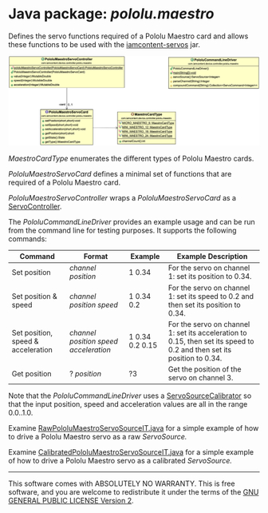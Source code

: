 # Java package: _pololu.maestro_

Defines the servo functions required of a Pololu Maestro card and allows these functions to be used with the [iamcontent-servos](../../../../../io/iamcontent-servos) jar.

![Class Diagram](../uml/com.iamcontent.device.controller.pololu.maestro.png)

_MaestroCardType_ enumerates the different types of Pololu Maestro cards.

_PololuMaestroServoCard_ defines a minimal set of functions that are required of a Pololu Maestro card.

_PololuMaestroServoController_ wraps a _PololuMaestroServoCard_ as a [ServoController](../../../../../io/iamcontent-servos/src/site/md/com.iamcontent.device.servo.md).

The _PololuCommandLineDriver_ provides an example usage and can be run from the command line for testing purposes. It supports the following commands:

|Command|Format|Example|Example Description|
| ---- | ---- | ---- | ---- |
| Set position | _channel position_ | 1 0.34 | For the servo on channel 1: set its position to 0.34. |
| Set position & speed | _channel position speed_ | 1 0.34 0.2 | For the servo on channel 1: set its speed to 0.2 and then set its position to 0.34. |
| Set position, speed & acceleration | _channel position speed acceleration_ | 1 0.34 0.2 0.15 | For the servo on channel 1: set its acceleration to 0.15, then set its speed to 0.2 and then set its position to 0.34. |
| Get position | ? _position_ | ?3 | Get the position of the servo on channel 3. |

Note that the _PololuCommandLineDriver_ uses a [ServoSourceCalibrator](../../../../../io/iamcontent-servos/src/site/md/com.iamcontent.device.servo.md) so that the input position, speed and acceleration values are all in the range 0.0..1.0.


Examine [RawPololuMaestroServoSourceIT.java](../../test/java/com/iamcontent/device/controller/pololu/maestro/RawPololuMaestroServoSourceIT.java) for a simple example of how to drive a Pololu Maestro servo as a raw _ServoSource._

Examine [CalibratedPololuMaestroServoSourceIT.java](../../test/java/com/iamcontent/device/controller/pololu/maestro/CalibratedPololuMaestroServoSourceIT.java) for a simple example of how to drive a Pololu Maestro servo as a calibrated _ServoSource._

---

This software comes with ABSOLUTELY NO WARRANTY. This is free software, and you are welcome to redistribute it
under the terms of the [GNU GENERAL PUBLIC LICENSE Version 2](https://www.gnu.org/licenses/gpl-2.0.html).
